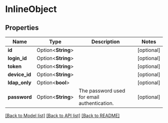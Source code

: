 # InlineObject

## Properties

Name | Type | Description | Notes
------------ | ------------- | ------------- | -------------
**id** | Option<**String**> |  | [optional]
**login_id** | Option<**String**> |  | [optional]
**token** | Option<**String**> |  | [optional]
**device_id** | Option<**String**> |  | [optional]
**ldap_only** | Option<**bool**> |  | [optional]
**password** | Option<**String**> | The password used for email authentication. | [optional]

[[Back to Model list]](../README.md#documentation-for-models) [[Back to API list]](../README.md#documentation-for-api-endpoints) [[Back to README]](../README.md)


